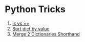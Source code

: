 # Python Tricks

1. [is vs ==](./0001__is_vs==/README.md)
2. [Sort dict by value](./0002_sort_dict_by_value/README.md)
3. [Merge 2 Dictionaries Shorthand](./0003_merge_2_dicts_shorthand/README.md)